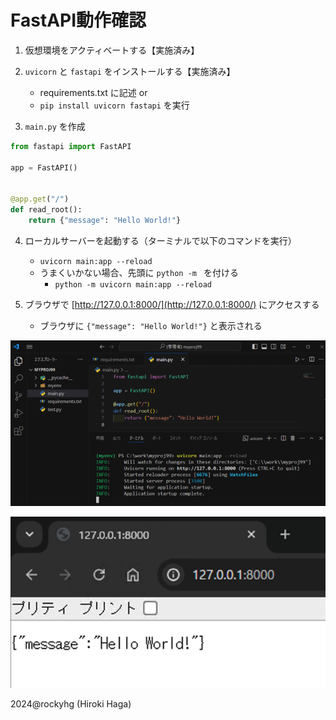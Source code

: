 # FastAPI動作確認

1. 仮想環境をアクティベートする【実施済み】

2. `uvicorn` と `fastapi` をインストールする【実施済み】
   - requirements.txt に記述 or
   - `pip install uvicorn fastapi` を実行

3. `main.py` を作成

```python
from fastapi import FastAPI

app = FastAPI()


@app.get("/")
def read_root():
    return {"message": "Hello World!"}
```

4. ローカルサーバーを起動する（ターミナルで以下のコマンドを実行）
   - `uvicorn main:app --reload`
   - うまくいかない場合、先頭に `python -m ` を付ける
     - `python -m uvicorn main:app --reload`

5. ブラウザで [http://127.0.0.1:8000/](http://127.0.0.1:8000/) にアクセスする
   - ブラウザに `{"message": "Hello World!"}` と表示される

![image](./image/3_uvicorn.png)

![image](./image/3_hello-world.png)


2024@rockyhg (Hiroki Haga)
